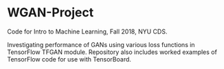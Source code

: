 # WGAN-Project

Code for Intro to Machine Learning, Fall 2018, NYU CDS.

Investigating performance of GANs using various loss functions in TensorFlow TFGAN module.
Repository also includes worked examples of TensorFlow code for use with TensorBoard.
